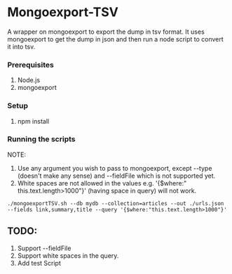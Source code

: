# Mongoexport-TSV
A wrapper on mongoexport to export the dump in tsv format. 
It uses mongoexport to get the dump in json and then run a node script to convert it into
tsv.

### Prerequisites

 1. Node.js
 2. mongoexport

### Setup
 1. npm install

### Running the scripts
NOTE:
 1. Use any argument you wish to pass to mongoexport, except --type (doesn't make any sense) and --fieldFile which is not supported yet.
 2. White spaces are not allowed in the values e.g. '{$where:" this.text.length>1000"}' (having space in query) will not work. 
 ```
 ./mongoexportTSV.sh --db mydb --collection=articles --out ./urls.json --fields link,summary,title --query '{$where:"this.text.length>1000"}'
```

## TODO:
 1. Support --fieldFile 
 2. Support white spaces in the query.
 3. Add test Script
